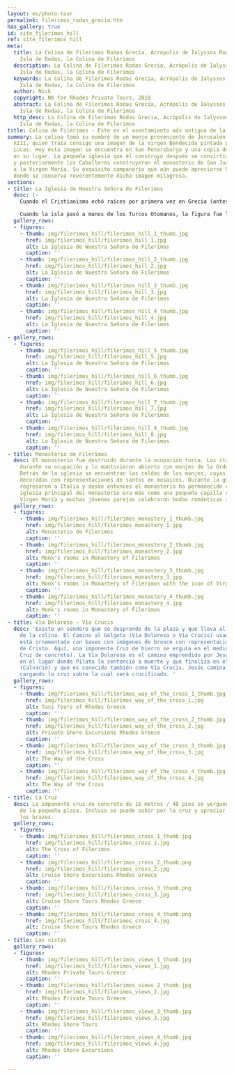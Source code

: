 ```yaml
---
layout: es/photo-tour
permalink: filerimos_rodas_grecia.htm
has_gallery: true
id: site_filerimos_hill
ref: site_filerimos_hill
meta:
  title: La Colina de Filerimos Rodas Grecia, Acrópolis de Ialyssos Rodas Grecia,
    Isla de Rodas, la Colina de Filerimos
  description: La Colina de Filerimos Rodas Grecia, Acrópolis de Ialyssos Rodas Grecia,
    Isla de Rodas, la Colina de Filerimos
  keywords: La Colina de Filerimos Rodas Grecia, Acrópolis de Ialyssos Rodas Grecia,
    Isla de Rodas, la Colina de Filerimos
  author: Nick
  copyright: NK for Rhodes Private Tours, 2018
  abstract: La Colina de Filerimos Rodas Grecia, Acrópolis de Ialyssos Rodas Grecia,
    Isla de Rodas, la Colina de Filerimos
  http_desc: La Colina de Filerimos Rodas Grecia, Acrópolis de Ialyssos Rodas Grecia,
    Isla de Rodas, la Colina de Filerimos
title: Colina de Filérimos - Este es el asentamiento más antiguo de la isla
summary: La colina tomó su nombre de un monje proveniente de Jerusalén en el siglo
  XIII, quien traía consigo una imagen de la Virgen Bendecida pintada por el apóstol
  Lucas. Hoy esta imagen se encuentra en San Petersburgo y una copia de ella está
  en su lugar. La pequeña iglesia que él construyó después se convirtió en una basílica
  y posteriormente los Caballeros construyeron el monasterio de San Juan que fue dedicado
  a la Virgen María. Su exquisito campanario que aún puede apreciarse hoy ha sido
  donde se conserva reverentemente dicha imagen milagrosa.
sections:
- title: La Iglesia de Nuestra Señora de Filerimos
  desc: |-
    Cuando el Cristianismo echó raíces por primera vez en Grecia (antes de extenderse al mundo), muchos de los antiguos santuarios de culto fueron transformados en iglesias. En esa época, el templo de Atenas Polias fue convertido en una proto-basílica con una nave de tres tramos dedicada a la **Virgen María** (Panagià, Παναγιά). La iglesia es conocida desde entonces por alojar la figura de la **Virgen de Filerimos (Nuestra Señora de Filerimos)**. En el siglo 14 bajo el dominio de los Caballeros de San Juan, se construyó un monasterio, rodeado de claustros, celdas y una serie de capillas. Allí es donde la figura, hacedora de milagros, es reverentemente resguardada.

    Cuando la isla pasó a manos de los Turcos Otomanos, la figura fue llevada por los Caballeros a Francia y de ahí a Italia, luego Malta y Rusia, en donde permaneció hasta la revolución de 1917. Desde 2002, está resguardada en la Capilla Azul del Museo Nacional de Montenegro y una copia fue puesta en su lugar.
  gallery_rows:
  - figures:
    - thumb: img/filerimos_hill/filerimos_hill_1_thumb.jpg
      href: img/filerimos_hill/filerimos_hill_1.jpg
      alt: La Iglesia de Nuestra Señora de Filerimos
      caption: ''
    - thumb: img/filerimos_hill/filerimos_hill_2_thumb.jpg
      href: img/filerimos_hill/filerimos_hill_2.jpg
      alt: La Iglesia de Nuestra Señora de Filerimos
      caption: ''
    - thumb: img/filerimos_hill/filerimos_hill_3_thumb.jpg
      href: img/filerimos_hill/filerimos_hill_3.jpg
      alt: La Iglesia de Nuestra Señora de Filerimos
      caption: ''
    - thumb: img/filerimos_hill/filerimos_hill_4_thumb.jpg
      href: img/filerimos_hill/filerimos_hill_4.jpg
      alt: La Iglesia de Nuestra Señora de Filerimos
      caption: ''
- gallery_rows:
  - figures:
    - thumb: img/filerimos_hill/filerimos_hill_5_thumb.jpg
      href: img/filerimos_hill/filerimos_hill_5.jpg
      alt: La Iglesia de Nuestra Señora de Filerimos
      caption: ''
    - thumb: img/filerimos_hill/filerimos_hill_6_thumb.jpg
      href: img/filerimos_hill/filerimos_hill_6.jpg
      alt: La Iglesia de Nuestra Señora de Filerimos
      caption: ''
    - thumb: img/filerimos_hill/filerimos_hill_7_thumb.jpg
      href: img/filerimos_hill/filerimos_hill_7.jpg
      alt: La Iglesia de Nuestra Señora de Filerimos
      caption: ''
    - thumb: img/filerimos_hill/filerimos_hill_8_thumb.jpg
      href: img/filerimos_hill/filerimos_hill_8.jpg
      alt: La Iglesia de Nuestra Señora de Filerimos
      caption: ''
- title: Monasterio de Filerimos
  desc: El monasterio fue destruido durante la ocupación turca. Los italianos lo reconstruyeron
    durante su ocupación y lo mantuvieron abierto con monjes de la Orden Capuchina.
    Detrás de la iglesia se encuentran las celdas de los monjes, cuyas paredes están
    decoradas con representaciones de santos en mosaicos. Durante la guerra los monjes
    regresaron a Italia y desde entonces el monasterio ha permanecido cerrado. La
    iglesia principal del monasterio era más como una pequeña capilla dedicada a la
    Virgen María y muchas jóvenes parejas celebraron bodas románticas allí.
  gallery_rows:
  - figures:
    - thumb: img/filerimos_hill/filerimos_monastery_1_thumb.jpg
      href: img/filerimos_hill/filerimos_monastery_1.jpg
      alt: Monasterio de Filerimos
      caption: ''
    - thumb: img/filerimos_hill/filerimos_monastery_2_thumb.jpg
      href: img/filerimos_hill/filerimos_monastery_2.jpg
      alt: Monk's rooms in Monastery of Filerimos
      caption: ''
    - thumb: img/filerimos_hill/filerimos_monastery_3_thumb.jpg
      href: img/filerimos_hill/filerimos_monastery_3.jpg
      alt: Monk's rooms in Monastery of Filerimos with the icon of Virgin Mary
      caption: ''
    - thumb: img/filerimos_hill/filerimos_monastery_4_thumb.jpg
      href: img/filerimos_hill/filerimos_monastery_4.jpg
      alt: Monk's rooms in Monastery of Filerimos
      caption: ''
- title: Vía Dolorosa – Vía Crucis
  desc: 'Existe un sendero que se desprende de la plaza y que lleva al punto más occidental
    de la colina. El Camino al Gólgota (Vía Dolorosa o Vía Crucis) usado por los Católicos
    está ornamentado con bases con imágenes de bronce con representaciones de la Pasión
    de Cristo. Aquí, una imponente Cruz de hierro se erguía en el medio. (Hoy es una
    Cruz de concreto). La Vía Dolorosa es el camino emprendido por Jesús, que comienza
    en el lugar donde Pilato lo sentenció a muerte y que finaliza en el Monte Gólgota
    (Calvario) y que es conocido también como Vía Crucis. Jesús camina esta distancia
    cargando la cruz sobre la cual será crucificado. '
  gallery_rows:
  - figures:
    - thumb: img/filerimos_hill/filerimos_way_of_the_cross_1_thumb.jpg
      href: img/filerimos_hill/filerimos_way_of_the_cross_1.jpg
      alt: Taxi Tours of Rhodes Greece
      caption: ''
    - thumb: img/filerimos_hill/filerimos_way_of_the_cross_2_thumb.jpg
      href: img/filerimos_hill/filerimos_way_of_the_cross_2.jpg
      alt: Private Shore Excursions Rhodes Greece
      caption: ''
    - thumb: img/filerimos_hill/filerimos_way_of_the_cross_3_thumb.jpg
      href: img/filerimos_hill/filerimos_way_of_the_cross_3.jpg
      alt: The Way of the Cross
      caption: ''
    - thumb: img/filerimos_hill/filerimos_way_of_the_cross_4_thumb.jpg
      href: img/filerimos_hill/filerimos_way_of_the_cross_4.jpg
      alt: The Way of the Cross
      caption: ''
- title: La Cruz
  desc: La imponente cruz de concreto de 16 metros / 48 pies se yerguen en el medio
    de la pequeña plaza. Incluso se puede subir por la cruz y apreciar la vista desde
    los brazos.
  gallery_rows:
  - figures:
    - thumb: img/filerimos_hill/filerimos_cross_1_thumb.jpg
      href: img/filerimos_hill/filerimos_cross_1.jpg
      alt: The Cross of Filerimos
      caption: ''
    - thumb: img/filerimos_hill/filerimos_cross_2_thumb.png
      href: img/filerimos_hill/filerimos_cross_2.jpg
      alt: Cruise Shore Excursions Rhodes Greece
      caption: ''
    - thumb: img/filerimos_hill/filerimos_cross_3_thumb.png
      href: img/filerimos_hill/filerimos_cross_3.jpg
      alt: Cruise Shore Tours Rhodes Greece
      caption: ''
    - thumb: img/filerimos_hill/filerimos_cross_4_thumb.png
      href: img/filerimos_hill/filerimos_cross_4.jpg
      alt: Cruise Shore Tours Rhodes Greece
      caption: ''
- title: Las vistas
  gallery_rows:
  - figures:
    - thumb: img/filerimos_hill/filerimos_views_1_thumb.jpg
      href: img/filerimos_hill/filerimos_views_1.jpg
      alt: Rhodes Private Tours Greece
      caption: ''
    - thumb: img/filerimos_hill/filerimos_views_2_thumb.jpg
      href: img/filerimos_hill/filerimos_views_2.jpg
      alt: Rhodes Private Tours Greece
      caption: ''
    - thumb: img/filerimos_hill/filerimos_views_3_thumb.jpg
      href: img/filerimos_hill/filerimos_views_3.jpg
      alt: Rhodes Shore Tours
      caption: ''
    - thumb: img/filerimos_hill/filerimos_views_4_thumb.jpg
      href: img/filerimos_hill/filerimos_views_4.jpg
      alt: Rhodes Shore Excursions
      caption: ''

---
```

